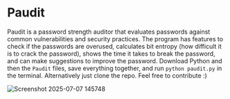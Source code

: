 # Paudit
Paudit is a password strength auditor that evaluates passwords against common vulnerabilities and security practices. The program has features to check if the passwords are overused, calculates bit entropy (how difficult it is to crack the password), shows the time it takes to break the password, and can make suggestions to improve the password.
Download Python and then the `Paudit` files, save everything together, and run `python paudit.py` in the terminal. Alternatively just clone the repo. Feel free to contribute :)

![Screenshot 2025-07-07 145748](https://github.com/user-attachments/assets/b215de65-8bf4-48e9-94ef-c9d18b552899)
